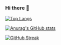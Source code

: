 ### Hi there 👋

[![Top Langs](https://github-readme-stats.vercel.app/api/top-langs/?username=dolby360)](https://github.com/anuraghazra/github-readme-stats)

[![Anurag's GitHub stats](https://github-readme-stats.vercel.app/api?username=dolby360)](https://github.com/anuraghazra/github-readme-stats)

[![GitHub Streak](http://github-readme-streak-stats.herokuapp.com?user=dolby360)](https://git.io/streak-stats)
